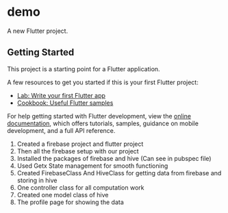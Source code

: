 # demo

A new Flutter project.

## Getting Started

This project is a starting point for a Flutter application.

A few resources to get you started if this is your first Flutter project:

- [Lab: Write your first Flutter app](https://docs.flutter.dev/get-started/codelab)
- [Cookbook: Useful Flutter samples](https://docs.flutter.dev/cookbook)

For help getting started with Flutter development, view the
[online documentation](https://docs.flutter.dev/), which offers tutorials,
samples, guidance on mobile development, and a full API reference.

1) Created a firebase project and flutter project 
2) Then all the firebase setup with our project
3) Installed the packages of firebase and hive (Can see in pubspec file)
4) Used Getx State management for smooth functioning
5) Created FirebaseClass And HiveClass for getting data from firebase and storing in hive
6) One controller class for all computation work
7) Created one model class of hive
8) The profile page for showing the data 
